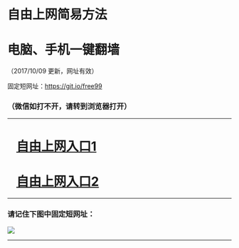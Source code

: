 ﻿# 自由上网简易方法

# 电脑、手机一键翻墙

（2017/10/09 更新，网址有效）

固定短网址：https://git.io/free99

### （微信如打不开，请转到浏览器打开）


***





# &nbsp;&nbsp; <a href="http://ft150205315.fwq-tz-1001.info/fwqtz01.html?t=100900112716 " target="_blank">自由上网入口1</a>
# &nbsp;&nbsp; <a href="http://ft1856318279.fwq-tz-1002.info/fwqtz02.html?t=100900122151 " target="_blank">自由上网入口2</a>
***

### 请记住下图中固定短网址：

<img src="https://s3-us-west-2.amazonaws.com/fwq-1001/yjfq-20170905okok.png" /> 


***

